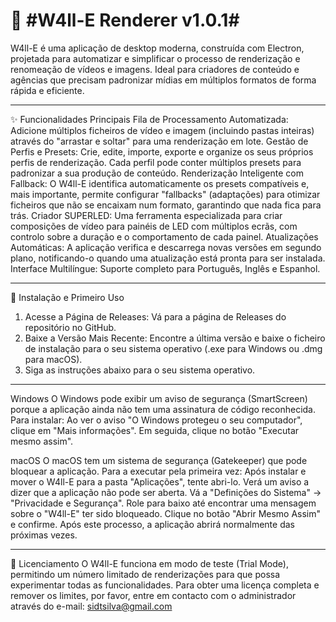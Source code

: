 # 🚀 #W4ll-E Renderer v1.0.1#

W4ll-E é uma aplicação de desktop moderna, construída com Electron, projetada para automatizar e simplificar o processo de renderização e renomeação de vídeos e imagens. Ideal para criadores de conteúdo e agências que precisam padronizar mídias em múltiplos formatos de forma rápida e eficiente.

__________________________________________________________________

✨ Funcionalidades Principais
Fila de Processamento Automatizada: Adicione múltiplos ficheiros de vídeo e imagem (incluindo pastas inteiras) através do "arrastar e soltar" para uma renderização em lote.
Gestão de Perfis e Presets: Crie, edite, importe, exporte e organize os seus próprios perfis de renderização. Cada perfil pode conter múltiplos presets para padronizar a sua produção de conteúdo.
Renderização Inteligente com Fallback: O W4ll-E identifica automaticamente os presets compatíveis e, mais importante, permite configurar "fallbacks" (adaptações) para otimizar ficheiros que não se encaixam num formato, garantindo que nada fica para trás.
Criador SUPERLED: Uma ferramenta especializada para criar composições de vídeo para painéis de LED com múltiplos ecrãs, com controlo sobre a duração e o comportamento de cada painel.
Atualizações Automáticas: A aplicação verifica e descarrega novas versões em segundo plano, notificando-o quando uma atualização está pronta para ser instalada.
Interface Multilíngue: Suporte completo para Português, Inglês e Espanhol.

__________________________________________________________________

🚀 Instalação e Primeiro Uso
1. Acesse a Página de Releases: Vá para a página de Releases do repositório no GitHub.
2. Baixe a Versão Mais Recente: Encontre a última versão e baixe o ficheiro de instalação para o seu sistema operativo (.exe para Windows ou .dmg para macOS).
3. Siga as instruções abaixo para o seu sistema operativo.

__________________________________________________________________

Windows
O Windows pode exibir um aviso de segurança (SmartScreen) porque a aplicação ainda não tem uma assinatura de código reconhecida. Para instalar:
Ao ver o aviso "O Windows protegeu o seu computador", clique em "Mais informações".
Em seguida, clique no botão "Executar mesmo assim".

macOS
O macOS tem um sistema de segurança (Gatekeeper) que pode bloquear a aplicação. Para a executar pela primeira vez:
Após instalar e mover o W4ll-E para a pasta "Aplicações", tente abri-lo. Verá um aviso a dizer que a aplicação não pode ser aberta.
Vá a "Definições do Sistema" -> "Privacidade e Segurança".
Role para baixo até encontrar uma mensagem sobre o "W4ll-E" ter sido bloqueado.
Clique no botão "Abrir Mesmo Assim" e confirme.
Após este processo, a aplicação abrirá normalmente das próximas vezes.

__________________________________________________________________

🔑 Licenciamento
O W4ll-E funciona em modo de teste (Trial Mode), permitindo um número limitado de renderizações para que possa experimentar todas as funcionalidades.
Para obter uma licença completa e remover os limites, por favor, entre em contacto com o administrador através do e-mail: sidtsilva@gmail.com
